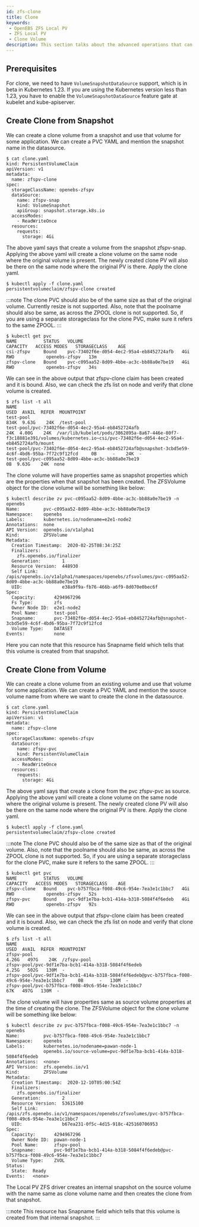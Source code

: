 ```yaml
---
id: zfs-clone
title: Clone
keywords:
 - OpenEBS ZFS Local PV
 - ZFS Local PV
 - Clone Volume
description: This section talks about the advanced operations that can be performed in the OpenEBS Local Persistent Volumes (PV) backed by the ZFS Storage. 
---
```


## Prerequisites

For clone, we need to have `VolumeSnapshotDataSource` support, which is in beta in Kubernetes 1.23. If you are using the Kubernetes version less than 1.23, you have to enable the `VolumeSnapshotDataSource` feature gate at kubelet and kube-apiserver.

## Create Clone from Snapshot

We can create a clone volume from a snapshot and use that volume for some application. We can create a PVC YAML and mention the snapshot name in the datasource.

```
$ cat clone.yaml
kind: PersistentVolumeClaim
apiVersion: v1
metadata:
  name: zfspv-clone
spec:
  storageClassName: openebs-zfspv
  dataSource:
    name: zfspv-snap
    kind: VolumeSnapshot
    apiGroup: snapshot.storage.k8s.io
  accessModes:
    - ReadWriteOnce
  resources:
    requests:
      storage: 4Gi
```

The above yaml says that create a volume from the snapshot zfspv-snap. Applying the above yaml will create a clone volume on the same node where the original volume is present. The newly created clone PV will also be there on the same node where the original PV is there. Apply the clone yaml.

```
$ kubectl apply -f clone.yaml 
persistentvolumeclaim/zfspv-clone created
```

:::note
The clone PVC should also be of the same size as that of the original volume. Currently resize is not supported. Also, note that the poolname should also be same, as across the ZPOOL clone is not supported. So, if you are using a separate storageclass for the clone PVC, make sure it refers to the same ZPOOL.
:::

```
$ kubectl get pvc
NAME          STATUS   VOLUME                                     CAPACITY   ACCESS MODES   STORAGECLASS    AGE
csi-zfspv     Bound    pvc-73402f6e-d054-4ec2-95a4-eb8452724afb   4Gi        RWO            openebs-zfspv   13m
zfspv-clone   Bound    pvc-c095aa52-8d09-4bbe-ac3c-bb88a0e7be19   4Gi        RWO            openebs-zfspv   34s
```

We can see in the above output that zfspv-clone claim has been created and it is bound. Also, we can check the zfs list on node and verify that clone volume is created.

```
$ zfs list -t all
NAME                                                                                               USED  AVAIL  REFER  MOUNTPOINT
test-pool                                                                                          834K  9.63G    24K  /test-pool
test-pool/pvc-73402f6e-d054-4ec2-95a4-eb8452724afb                                                  24K  4.00G    24K  /var/lib/kubelet/pods/3862895a-8a67-446e-80f7-f3c18881e391/volumes/kubernetes.io~csi/pvc-73402f6e-d054-4ec2-95a4-eb8452724afb/mount
test-pool/pvc-73402f6e-d054-4ec2-95a4-eb8452724afb@snapshot-3cbd5e59-4c6f-4bd6-95ba-7f72c9f12fcd     0B      -    24K  -
test-pool/pvc-c095aa52-8d09-4bbe-ac3c-bb88a0e7be19                                                   0B  9.63G    24K  none
```

The clone volume will have properties same as snapshot properties which are the properties when that snapshot has been created. The ZFSVolume object for the clone volume will be something like below:

```
$ kubectl describe zv pvc-c095aa52-8d09-4bbe-ac3c-bb88a0e7be19 -n openebs
Name:         pvc-c095aa52-8d09-4bbe-ac3c-bb88a0e7be19
Namespace:    openebs
Labels:       kubernetes.io/nodename=e2e1-node2
Annotations:  none
API Version:  openebs.io/v1alpha1
Kind:         ZFSVolume
Metadata:
  Creation Timestamp:  2020-02-25T08:34:25Z
  Finalizers:
    zfs.openebs.io/finalizer
  Generation:        1
  Resource Version:  448930
  Self Link:         /apis/openebs.io/v1alpha1/namespaces/openebs/zfsvolumes/pvc-c095aa52-8d09-4bbe-ac3c-bb88a0e7be19
  UID:               e38a9f9a-fb76-466b-a6f9-8d070e0bec6f
Spec:
  Capacity:       4294967296
  Fs Type:        zfs
  Owner Node ID:  e2e1-node2
  Pool Name:      test-pool
  Snapname:       pvc-73402f6e-d054-4ec2-95a4-eb8452724afb@snapshot-3cbd5e59-4c6f-4bd6-95ba-7f72c9f12fcd
  Volume Type:    DATASET
Events:           none
```

Here you can note that this resource has Snapname field which tells that this volume is created from that snapshot.

## Create Clone from Volume

We can create a clone volume from an existing volume and use that volume for some application. We can create a PVC YAML and mention the source volume name from where we want to create the clone in the datasource.

```
$ cat clone.yaml
kind: PersistentVolumeClaim
apiVersion: v1
metadata:
  name: zfspv-clone
spec:
  storageClassName: openebs-zfspv
  dataSource:
    name: zfspv-pvc
    kind: PersistentVolumeClaim
  accessModes:
    - ReadWriteOnce
  resources:
    requests:
      storage: 4Gi
```

The above yaml says that create a clone from the pvc zfspv-pvc as source. Applying the above yaml will create a clone volume on the same node where the original volume is present. The newly created clone PV will also be there on the same node where the original PV is there. Apply the clone yaml.

```
$ kubectl apply -f clone.yaml 
persistentvolumeclaim/zfspv-clone created
```

:::note
The clone PVC should also be of the same size as that of the original volume. Also, note that the poolname should also be same, as across the ZPOOL clone is not supported. So, if you are using a separate storageclass for the clone PVC, make sure it refers to the same ZPOOL.
:::

```
$ kubectl get pvc
NAME          STATUS   VOLUME                                     CAPACITY   ACCESS MODES   STORAGECLASS    AGE
zfspv-clone   Bound    pvc-b757fbca-f008-49c6-954e-7ea3e1c1bbc7   4Gi        RWO            openebs-zfspv   52s
zfspv-pvc     Bound    pvc-9df1e7ba-bcb1-414a-b318-5084f4f6edeb   4Gi        RWO            openebs-zfspv   92s
```

We can see in the above output that zfspv-clone claim has been created and it is bound. Also, we can check the zfs list on node and verify that clone volume is created.

```
$ zfs list -t all
NAME                                                                                           USED  AVAIL  REFER  MOUNTPOINT
zfspv-pool                                                                                    4.26G   497G    24K  /zfspv-pool
zfspv-pool/pvc-9df1e7ba-bcb1-414a-b318-5084f4f6edeb                                           4.25G   502G   130M  -
zfspv-pool/pvc-9df1e7ba-bcb1-414a-b318-5084f4f6edeb@pvc-b757fbca-f008-49c6-954e-7ea3e1c1bbc7     0B      -   130M  -
zfspv-pool/pvc-b757fbca-f008-49c6-954e-7ea3e1c1bbc7                                             67K   497G   130M  -
```

The clone volume will have properties same as source volume properties at the time of creating the clone. The ZFSVolume object for the clone volume will be something like below:

```
$ kubectl describe zv pvc-b757fbca-f008-49c6-954e-7ea3e1c1bbc7 -n openebs
Name:         pvc-b757fbca-f008-49c6-954e-7ea3e1c1bbc7
Namespace:    openebs
Labels:       kubernetes.io/nodename=pawan-node-1
              openebs.io/source-volume=pvc-9df1e7ba-bcb1-414a-b318-5084f4f6edeb
Annotations:  <none>
API Version:  zfs.openebs.io/v1
Kind:         ZFSVolume
Metadata:
  Creation Timestamp:  2020-12-10T05:00:54Z
  Finalizers:
    zfs.openebs.io/finalizer
  Generation:        2
  Resource Version:  53615100
  Self Link:         /apis/zfs.openebs.io/v1/namespaces/openebs/zfsvolumes/pvc-b757fbca-f008-49c6-954e-7ea3e1c1bbc7
  UID:               b67ea231-0f5c-4d15-918c-425160706953
Spec:
  Capacity:       4294967296
  Owner Node ID:  pawan-node-1
  Pool Name:      zfspv-pool
  Snapname:       pvc-9df1e7ba-bcb1-414a-b318-5084f4f6edeb@pvc-b757fbca-f008-49c6-954e-7ea3e1c1bbc7
  Volume Type:    ZVOL
Status:
  State:  Ready
Events:   <none>
```

The Local PV ZFS driver creates an internal snapshot on the source volume with the name same as clone volume name and then creates the clone from that snapshot. 

:::note
This resource has Snapname field which tells that this volume is created from that internal snapshot.
:::